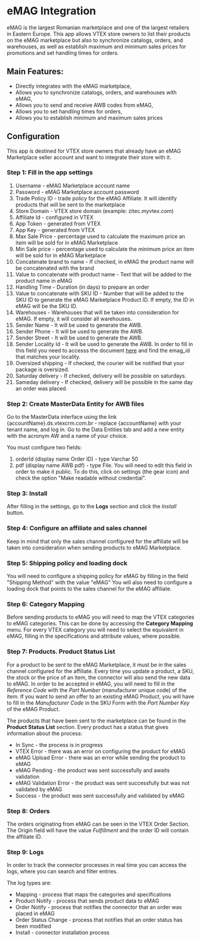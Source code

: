 # eMAG Integration

eMAG is the largest Romanian marketplace and one of the largest retailers in Eastern Europe. This app allows VTEX store owners to list their products on the eMAG marketplace but also to synchronize catalogs, orders, and warehouses, as well as establish maximum and minimum sales prices for promotions and set handling times for orders.

## Main Features:

- Directly integrates with the eMAG marketplace,
- Allows you to synchronize catalogs, orders, and warehouses with eMAG,
- Allows you to send and receive AWB codes from eMAG,
- Allows you to set handling times for orders,
- Allows you to establish minimum and maximum sales prices

## Configuration

This app is destined for VTEX store owners that already have an eMAG Marketplace seller account and want to integrate their store with it.

### Step 1: Fill in the app settings

1. Username - eMAG Marketplace account name
2. Password - eMAG Marketplace account password
3. Trade Policy ID - trade policy for the eMAG Affiliate. It will identify products that will be sent to the marketplace
4. Store Domain - VTEX store domain (example: zitec.myvtex.com)
5. Affiliate Id - configured in VTEX
6. App Token - generated from VTEX
7. App Key - generated from VTEX
8. Max Sale Price - percentage used to calculate the maximum price an item will be sold for in eMAG Marketplace
9. Min Sale price - percentage used to calculate the minimum price an item will be sold for in eMAG Marketplace
10. Concatenate brand to name - If checked, in eMAG the product name will be concatenated with the brand
11. Value to concatenate with product name - Text that will be added to the product name in eMAG
12. Handling Time - Duration (in days) to prepare an order
13. Value to concatenate with SKU ID - Number that will be added to the SKU ID to generate the eMAG Marketplace Product ID. If empty, the ID in eMAG will be the SKU ID.
14. Warehouses - Warehouses that will be taken into consideration for eMAG. If empty, it will consider all warehouses.
15. Sender Name - It will be used to generate the AWB.
16. Sender Phone - It will be used to generate the AWB.
17. Sender Street - It will be used to generate the AWB.
18. Sender Locality Id - It will be used to generate the AWB. In order to fill in this field you need to accesss the document [here](https://docs.google.com/spreadsheets/d/1Co9rfyzngkQ7E17Tvv5loaK3YqOuliEsJz5CDH7_7i4/edit?usp=sharing) and find the emag_id that matches your locality.
19. Oversized shipping - If checked, the courier will be notified that your package is oversized.
20. Saturday delivery - If checked, delivery will be possible on saturdays.
21. Sameday delivery - If checked, delivery will be possible in the same day an order was placed.

### Step 2: Create MasterData Entity for AWB files

Go to the MasterData interface using the link {accountName}.ds.vtexcrm.com.br - replace {accountName} with your tenant name, and log in.
Go to the Data Entities tab and add a new entity with the acronym AW and a name of your choice.

You must configure two fields:

1.  orderId (display name Order ID) - type Varchar 50
2.  pdf (display name AWB pdf) - type File. You will need to edit this field in order to make it public. To do this, click on settings (the gear icon) and check the option "Make readable without credential".

### Step 3: Install

After filling in the settings, go to the **Logs** section and click the _Install_ button.

### Step 4: Configure an affiliate and sales channel

Keep in mind that only the sales channel configured for the affiliate will be taken into consideration when sending products to eMAG Marketplace.

### Step 5: Shipping policy and loading dock

You will need to configure a shipping policy for eMAG by filling in the field "Shipping Method" with the value "eMAG"
You will also need to configure a loading dock that points to the sales channel for the eMAG affiliate.

### Step 6: Category Mapping

Before sending products to eMAG you will need to map the VTEX categories to eMAG categories. This can be done by accessing the **Category Mapping** menu. For every VTEX category you will need to select the equivalent in eMAG, filling in the specifications and attribute values, where possible.

### Step 7: Products. Product Status List

For a product to be sent to the eMAG Marketplace, it must be in the sales channel configured for the affiliate. Every time you update a product, a SKU, the stock or the price of an item, the connector will also send the new data to eMAG.
In order to be accepted in eMAG, you will need to fill in the _Reference Code_ with the _Part Number_ (manufacturer unique code) of the item.
If you want to send an offer to an existing eMAG Product, you will have to fill in the _Manufacturer Code_ in the SKU Form with the _Part Number Key_ of the eMAG Product.

The products that have been sent to the marketplace can be found in the **Product Status List** section. Every product has a status that gives information about the process:

- In Sync - the process is in progress
- VTEX Error - there was an error on configuring the product for eMAG
- eMAG Upload Error - there was an error while sending the product to eMAG
- eMAG Pending - the product was sent successfully and awaits validation
- eMAG Validation Error - the product was sent successfully but was not validated by eMAG
- Success - the product was sent successfully and validated by eMAG

### Step 8: Orders

The orders originating from eMAG can be seen in the VTEX Order Section. The Origin field will have the value _Fulfillment_ and the order ID will contain the affiliate ID.

### Step 9: Logs

In order to track the connector processes in real time you can access the logs, where you can search and filter entries.

The log types are:

- Mapping - process that maps the categories and specifications
- Product Notify - process that sends product data to eMAG
- Order Notify - process that notifies the connector that an order was placed in eMAG
- Order Status Change - process that notifies that an order status has been modified
- Install - connector installation process
